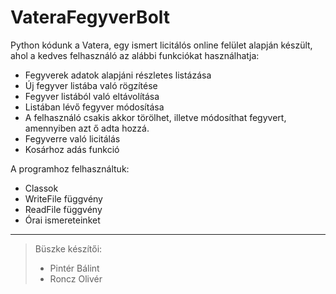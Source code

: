 # VateraFegyverBolt
Python kódunk a Vatera, egy ismert licitálós online felület alapján készült, ahol a kedves felhasználó az alábbi funkciókat használhatja:
- Fegyverek adatok alapjáni részletes listázása
- Új fegyver listába való rögzítése
- Fegyver listából való eltávolítása
- Listában lévő fegyver módosítása
- A felhasználó csakis akkor törölhet, illetve módosíthat fegyvert, amennyiben azt ő adta hozzá.
- Fegyverre való licitálás
- Kosárhoz adás funkció

A programhoz felhasználtuk:
- Classok
- WriteFile függvény
- ReadFile függvény
- Órai ismereteinket
_____________________
>Büszke készítői:
>- Pintér Bálint
>- Roncz Olivér
